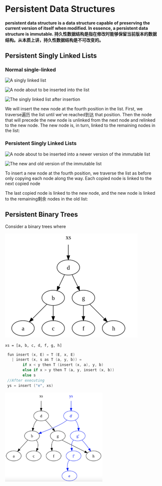 # Persistent Data Structures

####  persistent data structure is a data structure capable of preserving the current version of itself when modified. In essence, a persistent data structure is immutable. 持久性数据结构是指在修改时能够保留当前版本的数据结构。从本质上讲，持久性数据结构是不可改变的。

## Persistent Singly Linked Lists

### Normal single-linked

![A singly linked list](https://www.codeproject.com/KB/recipes/persistentdatastructures/LinkedList.gif)

![A node about to be inserted into the list](https://www.codeproject.com/KB/recipes/persistentdatastructures/LinkedListInsertion02.gif)

![The singly linked list after insertion](https://www.codeproject.com/KB/recipes/persistentdatastructures/LinkedListInsertion03.gif)

We will insert the new node at the fourth position in the list. First, we traverse遍历 the list until we've reached到达 that position. Then the node that will precede the new node is unlinked from the next node and relinked to the new node. The new node is, in turn, linked to the remaining nodes in the list:

### Persistent Singly Linked Lists

![A node about to be inserted into a newer version of the immutable list](https://www.codeproject.com/KB/recipes/persistentdatastructures/PersistentLinkedListInsertion01.gif)

![The new and old version of the immutable list](https://www.codeproject.com/KB/recipes/persistentdatastructures/PersistentLinkedListInsertion02.gif)

To insert a new node at the fourth position, we traverse the list as before only copying each node along the way. Each copied node is linked to the next copied node

The last copied node is linked to the new node, and the new node is linked to the remaining剩余 nodes in the old list:

## Persistent Binary Trees

Consider a binary trees where 

<img src="Persistent_Data_Structures.assets/image-20210218111613526.png" alt="image-20210218111613526" style="zoom:50%;" />

```
xs = [a, b, c, d, f, g, h]
```



```c
 fun insert (x, E) = T (E, x, E)
   | insert (x, s as T (a, y, b)) =
        if x < y then T (insert (x, a), y, b)
        else if x > y then T (a, y, insert (x, b))
        else s
 //After executing        
 ys = insert ("e", xs)
```

<img src="Persistent_Data_Structures.assets/image-20210218112317232.png" alt="image-20210218112317232" style="zoom:33%;" />

